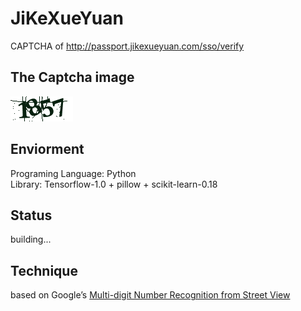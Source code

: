 # JiKeXueYuan
CAPTCHA of http://passport.jikexueyuan.com/sso/verify

## The Captcha image
![](../jikexueyuan.png)

## Enviorment
Programing Language: Python  
Library: Tensorflow-1.0 + pillow + scikit-learn-0.18

## Status
building...

## Technique
based on Google’s [Multi-digit Number Recognition from Street View](http://static.googleusercontent.com/media/research.google.com/en//pubs/archive/42241.pdf)
